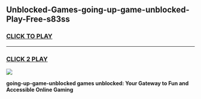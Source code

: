 
## Unblocked-Games-going-up-game-unblocked-Play-Free-s83ss
<h3>
<a href="https://premium76.site?title=going-up-game-unblocked&ref=24M">CLICK TO PLAY</a></h3>
<hr>

<h3>
<a href="https://premium76.site?title=going-up-game-unblocked&ref=24M">CLICK 2 PLAY</a>
  
</h3>

<a href="https://premium76.site?title=going-up-game-unblocked&ref=24M"><img src="https://clearcache.store/games.png"></a>


**going-up-game-unblocked games unblocked: Your Gateway to Fun and Accessible Online Gaming**

